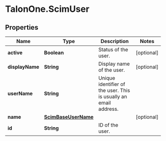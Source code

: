 # TalonOne.ScimUser

## Properties

Name | Type | Description | Notes
------------ | ------------- | ------------- | -------------
**active** | **Boolean** | Status of the user. | [optional] 
**displayName** | **String** | Display name of the user. | [optional] 
**userName** | **String** | Unique identifier of the user. This is usually an email address. | 
**name** | [**ScimBaseUserName**](ScimBaseUserName.md) |  | [optional] 
**id** | **String** | ID of the user. | 


